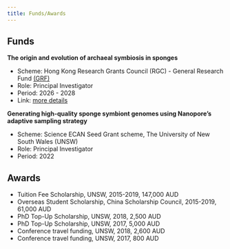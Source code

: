 ```yaml
---
title: Funds/Awards
---
```



## Funds

**The origin and evolution of archaeal symbiosis in sponges**

- Scheme: Hong Kong Research Grants Council (RGC) - General Research Fund [(GRF)](https://www.ugc.edu.hk/eng/rgc/funding_opport/grf/)
- Role: Principal Investigator
- Period: 2026 - 2028
- Link: [more details](https://cerg1.ugc.edu.hk/cergprod/scrrm00542.jsp?proj_id=16103925&old_proj_id=null&proj_title=&isname=&ioname=weizhi&institution=&subject=&pages=1&year=&theSubmit=16103925)


**Generating high-quality sponge symbiont genomes using Nanopore’s adaptive sampling strategy**

- Scheme: Science ECAN Seed Grant scheme, The University of New South Wales (UNSW)
- Role: Principal Investigator
- Period: 2022 


## Awards

- Tuition Fee Scholarship, UNSW, 2015-2019, 147,000 AUD
- Overseas Student Scholarship, China Scholarship Council, 2015-2019, 61,000 AUD
- PhD Top-Up Scholarship, UNSW, 2018, 2,500 AUD
- PhD Top-Up Scholarship, UNSW, 2017, 5,000 AUD
- Conference travel funding, UNSW, 2018, 2,600 AUD
- Conference travel funding, UNSW, 2017, 800 AUD
